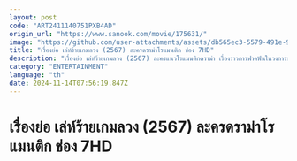 ```yaml
---
layout: post
code: "ART2411140751PXB4AD"
origin_url: "https://www.sanook.com/movie/175631/"
image: "https://github.com/user-attachments/assets/db565ec3-5579-491e-95c1-7680f8de22de"
title: "เรื่องย่อ เล่ห์ร้ายเกมลวง (2567) ละครดราม่าโรแมนติก ช่อง 7HD"
description: "เรื่องย่อ เล่ห์ร้ายเกมลวง (2567) ละครแนวโรแมนติกดราม่า เรื่องราวการฟาดฟันในวงการบันเทิงหักเหลี่ยมเฉือนคมของดาราสาวที่ต้องปะทะกันทั้งเรื่องงานและความรัก นำแสดงโดย ฐิสา วริฏฐิสา, เปรี้ยว ทัศนียา และ โดนัท ภัทรพลฒ์ ออกอากาศทุกวันเสาร์ อาทิตย์ เวลา 20.30 น. ทางช่อง 7HD"
category: "ENTERTAINMENT"
language: "th"
date: 2024-11-14T07:56:19.847Z
---
```


# เรื่องย่อ เล่ห์ร้ายเกมลวง (2567) ละครดราม่าโรแมนติก ช่อง 7HD